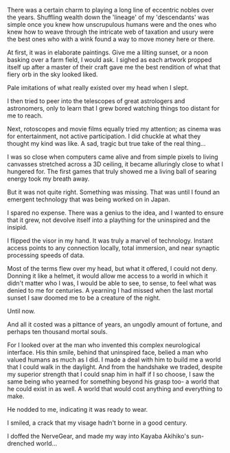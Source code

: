 There was a certain charm to playing a long line of eccentric nobles over the years. Shuffling wealth down the 'lineage' of my 'descendants' was simple once you knew how unscrupulous humans were and the ones who knew how to weave through the intricate web of taxation and usury were the best ones who with a wink found a way to move money here or there.

At first, it was in elaborate paintings. Give me a lilting sunset, or a noon basking over a farm field, I would ask. I sighed as each artwork propped itself up after a master of their craft gave me the best rendition of what that fiery orb in the sky looked liked.

Pale imitations of what really existed over my head when I slept.

I then tried to peer into the telescopes of great astrologers and astronomers, only to learn that I grew bored watching things too distant for me to reach.

Next, rotoscopes and movie films equally tried my attention; as cinema was for entertainment, not active participation. I did chuckle at what they thought my kind was like. A sad, tragic but true take of the real thing...

I was so close when computers came alive and from simple pixels to living canvasses stretched across a 3D ceiling, it became alluringly close to what I hungered for. The first games that truly showed me a living ball of searing energy took my breath away.

But it was not quite right. Something was missing. That was until I found an emergent technology that was being worked on in Japan.

I spared no expense. There was a genius to the idea, and I wanted to ensure that it grew, not devolve itself into a plaything for the uninspired and the insipid.

I flipped the visor in my hand. It was truly a marvel of technology. Instant access points to any connection locally, total immersion, and near synaptic processing speeds of data.

Most of the terms flew over my head, but what it offered, I could not deny. Donning it like a helmet, it would allow me access to a world in which it didn't matter who I was, I would be able to see, to sense, to feel what was denied to me for centuries. A yearning I had missed when the last mortal sunset I saw doomed me to be a creature of the night.

Until now.

And all it costed was a pittance of years, an ungodly amount of fortune, and perhaps ten thousand mortal souls.

For I looked over at the man who invented this complex neurological interface. His thin smile, behind that uninspired face, belied a man who valued humans as much as I did. I made a deal with him to build me a world that I could walk in the daylight. And from the handshake we traded, despite my superior strength that I could snap him in half if I so choose, I saw the same being who yearned for something beyond his grasp too- a world that he could exist in as well. A world that would cost anything and everything to make.

He nodded to me, indicating it was ready to wear.

I smiled, a crack that my visage hadn't borne in a good century.

I doffed the NerveGear, and made my way into Kayaba Akihiko's sun-drenched world...